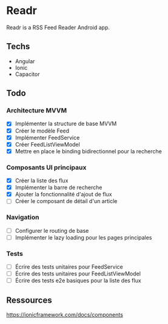 # Readr
Readr is a RSS Feed Reader Android app.

## Techs
- Angular
- Ionic
- Capacitor

## Todo
### Architecture MVVM
- [x] Implémenter la structure de base MVVM
- [x] Créer le modèle Feed
- [x] Implémenter FeedService
- [x] Créer FeedListViewModel
- [x] Mettre en place le binding bidirectionnel pour la recherche

### Composants UI principaux
- [x] Créer la liste des flux
- [x] Implémenter la barre de recherche
- [x] Ajouter la fonctionnalité d'ajout de flux
- [ ] Créer le composant de détail d'un article

### Navigation
- [ ] Configurer le routing de base
- [ ] Implémenter le lazy loading pour les pages principales

### Tests
- [ ] Écrire des tests unitaires pour FeedService
- [ ] Écrire des tests unitaires pour FeedListViewModel
- [ ] Écrire des tests e2e basiques pour la liste des flux
## Ressources
https://ionicframework.com/docs/components

